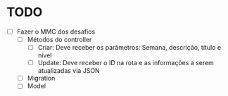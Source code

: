 # TODO

- [ ] Fazer o MMC dos desafios
  - [ ] Métodos do controller
    - [ ] Criar: Deve receber os parâmetros: Semana, descrição, título e nível
    - [ ] Update: Deve receber o ID na rota e as informações a serem atualizadas via JSON
  - [ ] Migration
  - [ ] Model
